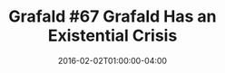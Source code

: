 ---
title: "Grafald #67 Grafald Has an Existential Crisis"
type: "image"
date: 2016-02-02T01:00:00-04:00
draft: false
categories: ["Projects"]
image_path: "../img/2016/67.png"
alt_text: ""
is_subpage: true
---
